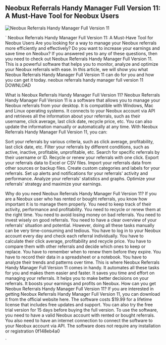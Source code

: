 ## Neobux Referrals Handy Manager Full Version 11: A Must-Have Tool for Neobux Users

 
![Neobux Referrals Handy Manager Full Version 11](https://encrypted-tbn2.gstatic.com/images?q=tbn:ANd9GcTUtCM9VqkqO7fBVKxRHogdbc0TGo_j3yACFgzUWGr_mwX5leK-pydqfNo)

 `
Neobux Referrals Handy Manager Full Version 11: A Must-Have Tool for Neobux Users
Are you looking for a way to manage your Neobux referrals more efficiently and effectively? Do you want to increase your earnings and save time on Neobux? If you answered yes to any of these questions, then you need to check out Neobux Referrals Handy Manager Full Version 11. This is a powerful software that helps you to monitor, analyze and optimize your Neobux referrals with ease. In this article, we will show you what Neobux Referrals Handy Manager Full Version 11 can do for you and how you can get it today.
neobux referrals handy manager full version 11
DOWNLOAD

What is Neobux Referrals Handy Manager Full Version 11?
Neobux Referrals Handy Manager Full Version 11 is a software that allows you to manage your Neobux referrals from your desktop. It is compatible with Windows, Mac and Linux operating systems. It connects to your Neobux account via API and retrieves all the information about your referrals, such as their username, click average, last click date, recycle price, etc. You can also update the information manually or automatically at any time.
With Neobux Referrals Handy Manager Full Version 11, you can:

Sort your referrals by various criteria, such as click average, profitability, last click date, etc.
Filter your referrals by different conditions, such as active, inactive, profitable, unprofitable, etc.
Search for specific referrals by their username or ID.
Recycle or renew your referrals with one click.
Export your referrals data to Excel or CSV files.
Import your referrals data from other sources or backup files.
Create custom categories and labels for your referrals.
Set up alerts and notifications for your referrals' activity and performance.
Analyze your referrals' statistics and graphs.
Optimize your referrals' strategy and maximize your earnings.

Why do you need Neobux Referrals Handy Manager Full Version 11?
If you are a Neobux user who has rented or bought referrals, you know how important it is to manage them properly. You need to keep track of their activity, performance and profitability. You need to recycle or renew them at the right time. You need to avoid losing money on bad referrals. You need to invest wisely on good referrals. You need to have a clear overview of your referrals' situation and potential.
However, doing all these tasks manually can be very time-consuming and tedious. You have to log in to your Neobux account every day and check each referral individually. You have to calculate their click average, profitability and recycle price. You have to compare them with other referrals and decide which ones to keep or replace. You have to remember when to renew them before they expire. You have to record their data in a spreadsheet or a notebook. You have to analyze their trends and patterns over time.
This is where Neobux Referrals Handy Manager Full Version 11 comes in handy. It automates all these tasks for you and makes them easier and faster. It saves you time and effort on managing your referrals. It helps you to make better decisions on your referrals. It boosts your earnings and profits on Neobux.
How can you get Neobux Referrals Handy Manager Full Version 11?
If you are interested in getting Neobux Referrals Handy Manager Full Version 11, you can download it from the official website here. The software costs $19.99 for a lifetime license that includes free updates and support. You can also try the free trial version for 15 days before buying the full version.
To use the software, you need to have a valid Neobux account with rented or bought referrals. You also need to have an internet connection to connect the software to your Neobux account via API. The software does not require any installation or registration 0f148eb4a0


`
